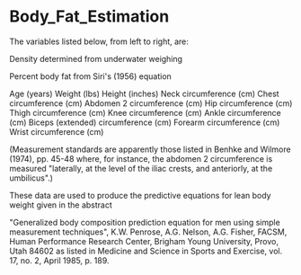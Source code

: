 # Body_Fat_Estimation

The variables listed below, from left to right, are:

Density determined from underwater weighing

Percent body fat from Siri's (1956) equation

Age (years)
Weight (lbs)
Height (inches)
Neck circumference (cm)
Chest circumference (cm)
Abdomen 2 circumference (cm)
Hip circumference (cm)
Thigh circumference (cm)
Knee circumference (cm)
Ankle circumference (cm)
Biceps (extended) circumference (cm)
Forearm circumference (cm)
Wrist circumference (cm)


(Measurement standards are apparently those listed in Benhke and Wilmore (1974), pp. 45-48 where, for instance, the abdomen 2 circumference is measured "laterally, at the level of the iliac crests, and anteriorly, at the umbilicus".)

These data are used to produce the predictive equations for lean body weight given in the abstract 

"Generalized body composition prediction equation for men using simple measurement techniques", K.W. Penrose, A.G. Nelson, A.G. Fisher, FACSM, Human Performance Research Center, Brigham Young University, Provo, Utah 84602 as listed in Medicine and Science in Sports and Exercise, vol. 17, no. 2, April 1985, p. 189. 
